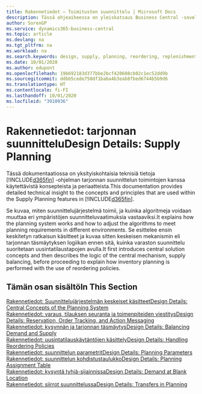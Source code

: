 ```yaml
---
title: Rakennetiedot – Toimitusten suunnittelu | Microsoft Docs
description: Tässä ohjeaiheessa on yleiskatsaus Business Central -sovelluksen toimitusten suunnitteluominaisuuksissa käytettävistä käsitteistä ja periaatteista.
author: SorenGP
ms.service: dynamics365-business-central
ms.topic: article
ms.devlang: na
ms.tgt_pltfrm: na
ms.workload: na
ms.search.keywords: design, supply, planning, reordering, replenishment
ms.date: 10/01/2020
ms.author: edupont
ms.openlocfilehash: 19b692183d377bbe2bcf420608cb02c1ec52dd9b
ms.sourcegitcommit: ddbb5cede750df1baba4b3eab8fbed6744b5b9d6
ms.translationtype: HT
ms.contentlocale: fi-FI
ms.lasthandoff: 10/01/2020
ms.locfileid: "3910936"
---
```

# <a name="design-details-supply-planning"></a><span data-ttu-id="95a90-103">Rakennetiedot: tarjonnan suunnittelu</span><span class="sxs-lookup"><span data-stu-id="95a90-103">Design Details: Supply Planning</span></span>
<span data-ttu-id="95a90-104">Tässä dokumentaatiossa on yksityiskohtaisia teknisiä tietoja [!INCLUDE[d365fin](includes/d365fin_md.md)] -ohjelman tarjonnan suunnittelun toimintojen kanssa käytettävistä konsepteista ja periaatteista.</span><span class="sxs-lookup"><span data-stu-id="95a90-104">This documentation provides detailed technical insight to the concepts and principles that are used within the Supply Planning features in [!INCLUDE[d365fin](includes/d365fin_md.md)].</span></span>  

<span data-ttu-id="95a90-105">Se kuvaa, miten suunnittelujärjestelmä toimii, ja kuinka algoritmeja voidaan muuttaa eri ympäristöjen suunnitteluvaatimuksia vastaaviksi.</span><span class="sxs-lookup"><span data-stu-id="95a90-105">It explains how the planning system works and how to adjust the algorithms to meet planning requirements in different environments.</span></span> <span data-ttu-id="95a90-106">Se esittelee ensin keskitetyn ratkaisun käsitteet ja kuvaa sitten keskeisen mekanismin eli tarjonnan täsmäytyksen logiikan ennen sitä, kuinka varaston suunnittelu suoritetaan uusintatilaustapojen avulla.</span><span class="sxs-lookup"><span data-stu-id="95a90-106">It first introduces central solution concepts and then describes the logic of the central mechanism, supply balancing, before proceeding to explain how inventory planning is performed with the use of reordering policies.</span></span>  

## <a name="in-this-section"></a><span data-ttu-id="95a90-107">Tämän osan sisältö</span><span class="sxs-lookup"><span data-stu-id="95a90-107">In This Section</span></span>  
[<span data-ttu-id="95a90-108">Rakennetiedot: Suunnittelujärjestelmän keskeiset käsitteet</span><span class="sxs-lookup"><span data-stu-id="95a90-108">Design Details: Central Concepts of the Planning System</span></span>](design-details-central-concepts-of-the-planning-system.md)  
[<span data-ttu-id="95a90-109">Rakennetiedot: varaus, tilauksen seuranta ja toimenpiteiden viestitys</span><span class="sxs-lookup"><span data-stu-id="95a90-109">Design Details: Reservation, Order Tracking, and Action Messaging</span></span>](design-details-reservation-order-tracking-and-action-messaging.md)  
[<span data-ttu-id="95a90-110">Rakennetiedot: kysynnän ja tarjonnan täsmäytys</span><span class="sxs-lookup"><span data-stu-id="95a90-110">Design Details: Balancing Demand and Supply</span></span>](design-details-balancing-demand-and-supply.md)  
[<span data-ttu-id="95a90-111">Rakennetiedot: uusintatilauskäytäntöjen käsittely</span><span class="sxs-lookup"><span data-stu-id="95a90-111">Design Details: Handling Reordering Policies</span></span>](design-details-handling-reordering-policies.md)  
[<span data-ttu-id="95a90-112">Rakennetiedot: suunnittelun parametrit</span><span class="sxs-lookup"><span data-stu-id="95a90-112">Design Details: Planning Parameters</span></span>](design-details-planning-parameters.md)  
[<span data-ttu-id="95a90-113">Rakennetiedot: suunnittelun kohdistustaulukko</span><span class="sxs-lookup"><span data-stu-id="95a90-113">Design Details: Planning Assignment Table</span></span>](design-details-planning-assignment-table.md)  
[<span data-ttu-id="95a90-114">Rakennetiedot: kysyntä tyhjä-sijainnissa</span><span class="sxs-lookup"><span data-stu-id="95a90-114">Design Details: Demand at Blank Location</span></span>](design-details-demand-at-blank-location.md)  
[<span data-ttu-id="95a90-115">Rakennetiedot: siirrot suunnittelussa</span><span class="sxs-lookup"><span data-stu-id="95a90-115">Design Details: Transfers in Planning</span></span>](design-details-transfers-in-planning.md)
